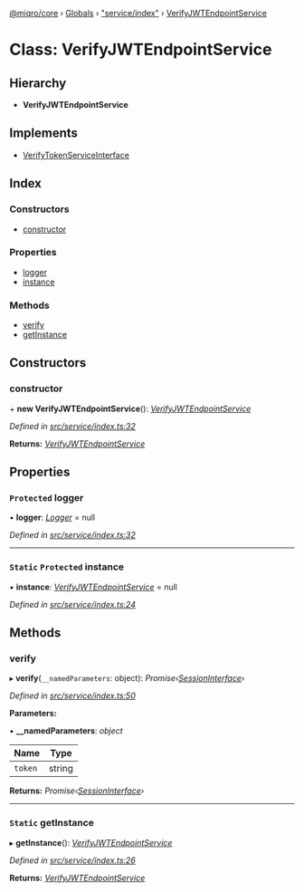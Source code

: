 [@miqro/core](../README.md) › [Globals](../globals.md) › ["service/index"](../modules/_service_index_.md) › [VerifyJWTEndpointService](_service_index_.verifyjwtendpointservice.md)

# Class: VerifyJWTEndpointService

## Hierarchy

* **VerifyJWTEndpointService**

## Implements

* [VerifyTokenServiceInterface](../interfaces/_service_index_.verifytokenserviceinterface.md)

## Index

### Constructors

* [constructor](_service_index_.verifyjwtendpointservice.md#constructor)

### Properties

* [logger](_service_index_.verifyjwtendpointservice.md#protected-logger)
* [instance](_service_index_.verifyjwtendpointservice.md#static-protected-instance)

### Methods

* [verify](_service_index_.verifyjwtendpointservice.md#verify)
* [getInstance](_service_index_.verifyjwtendpointservice.md#static-getinstance)

## Constructors

###  constructor

\+ **new VerifyJWTEndpointService**(): *[VerifyJWTEndpointService](_service_index_.verifyjwtendpointservice.md)*

*Defined in [src/service/index.ts:32](https://github.com/claukers/miqro-core/blob/5cb140c/src/service/index.ts#L32)*

**Returns:** *[VerifyJWTEndpointService](_service_index_.verifyjwtendpointservice.md)*

## Properties

### `Protected` logger

• **logger**: *[Logger](../interfaces/_util_logger_.logger.md)* = null

*Defined in [src/service/index.ts:32](https://github.com/claukers/miqro-core/blob/5cb140c/src/service/index.ts#L32)*

___

### `Static` `Protected` instance

▪ **instance**: *[VerifyJWTEndpointService](_service_index_.verifyjwtendpointservice.md)* = null

*Defined in [src/service/index.ts:24](https://github.com/claukers/miqro-core/blob/5cb140c/src/service/index.ts#L24)*

## Methods

###  verify

▸ **verify**(`__namedParameters`: object): *Promise‹[SessionInterface](../interfaces/_service_common_.sessioninterface.md)›*

*Defined in [src/service/index.ts:50](https://github.com/claukers/miqro-core/blob/5cb140c/src/service/index.ts#L50)*

**Parameters:**

▪ **__namedParameters**: *object*

Name | Type |
------ | ------ |
`token` | string |

**Returns:** *Promise‹[SessionInterface](../interfaces/_service_common_.sessioninterface.md)›*

___

### `Static` getInstance

▸ **getInstance**(): *[VerifyJWTEndpointService](_service_index_.verifyjwtendpointservice.md)*

*Defined in [src/service/index.ts:26](https://github.com/claukers/miqro-core/blob/5cb140c/src/service/index.ts#L26)*

**Returns:** *[VerifyJWTEndpointService](_service_index_.verifyjwtendpointservice.md)*
